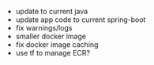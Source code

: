 - update to current java
- update app code to current spring-boot
- fix warnings/logs
- smaller docker image
- fix docker image caching
- use tf to manage ECR?